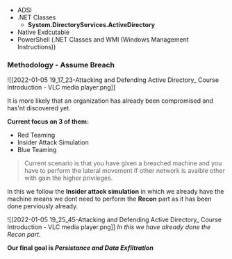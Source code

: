 - ADSI
- .NET Classes
	- **System.DirectoryServices.ActiveDirectory**
- Native Exdcutable
- PowerShell (.NET Classes and WMI (Windows Management Instructions))

### Methodology - Assume Breach

![[2022-01-05 19_17_23-Attacking and Defending Active Directory_ Course Introduction - VLC media player.png]]

It is more likely that an organization has already been compromised and has'nt discovered yet.

**Current focus on 3 of them:**
- Red Teaming
- Insider Attack Simulation
- Blue Teaming


> Current scenario is that you have given a breached machine and you have to perform the lateral movement if other network is avaible other with gain the higher privileges.


In this we follow the **Insider attack simulation** in which we already have the machine means we dont need to perform the **Recon** part as it has been done perviously already.

![[2022-01-05 19_25_45-Attacking and Defending Active Directory_ Course Introduction - VLC media player.png]]
*In this we have already done the Recon part.*


**Our final goal is *Persistance and Data Exfiltration***

